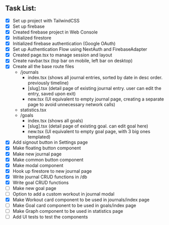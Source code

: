 ## Task List:

- [x] Set up project with TailwindCSS
- [x] Set up firebase
- [x] Created firebase project in Web Console
- [x] Initialized firestore
- [x] Initialized firebase authentication (Google OAuth)
- [x] Set up Authentication Flow using NextAuth and FirebaseAdapter
- [x] Created page.tsx to manage session and layout
- [x] Create navbar.tsx (top bar on mobile, left bar on desktop)
- [x] Create all the base route files
  - /journals
    - index.tsx (shows all journal entries, sorted by date in desc order. previously timeline)
    - \[slug\].tsx (detail page of existing journal entry. user can edit the entry, saved upon exit)
    - new.tsx (UI equivalent to empty journal page, creating a separate page to avoid unnecessary network calls)
  - statistics.tsx
  - /goals
    - index.tsx (shows all goals)
    - \[slug\].tsx (detail page of existing goal. can edit goal here)
    - new.tsx (UI equivalent to empty goal page, with 3 big ones templated)
- [x] Add signout button in Settings page
- [x] Make floating button component
- [x] Make new journal page
- [x] Make common button component
- [x] Make modal component
- [x] Hook up firestore to new journal page
- [x] Write journal CRUD functions in /db
- [x] Write goal CRUD functions
- [ ] Make new goal page
- [ ] Option to add a custom workout in journal modal
- [x] Make Workout card component to be used in journals/index page
- [ ] Make Goal card component to be used in goals/index page
- [ ] Make Graph component to be used in statistics page
- [ ] Add UI tests to test the components
